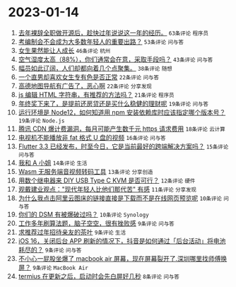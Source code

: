 # 2023-01-14

1. [去年裸辞全职做开源后，趁快过年说说这一年的经历。](https://www.v2ex.com/t/908861) `63条评论` `程序员`
1. [考编制会不会成为大多数年轻人的重要出路？](https://www.v2ex.com/t/908862) `53条评论` `问与答`
1. [女生果然能让人成长](https://www.v2ex.com/t/908887) `46条评论` `杭州`
1. [空气湿度太高（88%），你们通常会在意，采取手段吗？](https://www.v2ex.com/t/908860) `43条评论` `问与答`
1. [幅员如此辽阔，人们却都向着几个点聚集。](https://www.v2ex.com/t/908907) `38条评论` `随想`
1. [一个直男却喜欢女生专有色是否正常](https://www.v2ex.com/t/908910) `22条评论` `问与答`
1. [高德地图导航有广告了，恶心啊](https://www.v2ex.com/t/908870) `22条评论` `分享发现`
1. [js 编辑 HTML 字符串，有推荐的方法吗？](https://www.v2ex.com/t/908899) `21条评论` `程序员`
1. [年终奖下来了，是提前还房贷还是买什么稳健的理财呢](https://www.v2ex.com/t/908892) `19条评论` `问与答`
1. [运行环境是 Node12，如何知道用 npm 安装依赖库时应该指定哪个版本号？](https://www.v2ex.com/t/908873) `19条评论` `Node.js`
1. [腾讯 CDN 爆计费漏洞，每月可能产生数千元 https 请求费用](https://www.v2ex.com/t/908877) `18条评论` `云计算`
1. [电视机不能播放非 fat 格式 U 盘的视频](https://www.v2ex.com/t/908864) `16条评论` `问与答`
1. [Flutter 3.3 已经发布，时至今日，它是当前最好的跨端解决方案吗？](https://www.v2ex.com/t/908849) `15条评论` `问与答`
1. [我和 A 小姐](https://www.v2ex.com/t/908879) `14条评论` `生活`
1. [Wasm 无服务端音视频转码工具](https://www.v2ex.com/t/908890) `13条评论` `分享创造`
1. [用数个继电器来 DIY USB Type C KVM 是否可行？](https://www.v2ex.com/t/908847) `12条评论` `硬件`
1. [观戴建业观点："现代年轻人比他们那代苦" 有感](https://www.v2ex.com/t/908908) `11条评论` `分享发现`
1. [为什么我点击阿里云图床的链接直接是下载而不是在线网页预览呢](https://www.v2ex.com/t/908846) `10条评论` `问与答`
1. [你们的 DSM 有被爆破过吗？](https://www.v2ex.com/t/908843) `10条评论` `Synology`
1. [工作多年刷算法题，脑子空空，很有挫败感](https://www.v2ex.com/t/908878) `9条评论` `问与答`
1. [求推荐过年招待亲友的茶叶](https://www.v2ex.com/t/908869) `9条评论` `生活`
1. [iOS 16，关闭后台 APP 刷新的情况下，抖音是如何通过「后台活动」将电池耗尽的？](https://www.v2ex.com/t/908868) `9条评论` `问与答`
1. [不小心一屁股坐爆了 macbook air 屏幕，现在屏幕裂开了.深圳哪里找师傅换屏？](https://www.v2ex.com/t/908845) `9条评论` `MacBook Air`
1. [termius 在更新之后，启动时会先白屏好几秒](https://www.v2ex.com/t/908903) `8条评论` `问与答`

